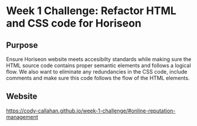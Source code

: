 # Week 1 Challenge: Refactor HTML and CSS code for Horiseon


## Purpose
Ensure Horiseon website meets accesibilty standards while making sure the HTML source code contains proper semantic elements and follows a logical flow. We also want to eliminate any redundancies in the CSS code, include comments and make sure this code follows the flow of the HTML elements.

## Website
https://cody-callahan.github.io/week-1-challenge/#online-reputation-management